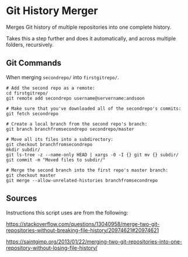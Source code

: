 # Git History Merger

Merges Git history of multiple repositories into one complete history.

Takes this a step further and does it automatically, and across multiple folders, recursively.

## Git Commands

When merging `secondrepo/` into `firstgitrepo/`.

````
# Add the second repo as a remote:
cd firstgitrepo/
git remote add secondrepo username@servername:andsoon

# Make sure that you've downloaded all of the secondrepo's commits:
git fetch secondrepo

# Create a local branch from the second repo's branch:
git branch branchfromsecondrepo secondrepo/master

# Move all its files into a subdirectory:
git checkout branchfromsecondrepo
mkdir subdir/
git ls-tree -z --name-only HEAD | xargs -0 -I {} git mv {} subdir/
git commit -m "Moved files to subdir/"

# Merge the second branch into the first repo's master branch:
git checkout master
git merge --allow-unrelated-histories branchfromsecondrepo
````

## Sources

Instructions this script uses are from the following:

https://stackoverflow.com/questions/13040958/merge-two-git-repositories-without-breaking-file-history/20974621#20974621

https://saintgimp.org/2013/01/22/merging-two-git-repositories-into-one-repository-without-losing-file-history/

